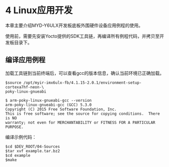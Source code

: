 # 4 Linux应用开发

本章主要介绍MYD-Y6ULX开发板底板外围硬件设备应用例程的使用。

使用前，需要先安装Yocto提供的SDK工具链，再编译所有例程代码，并拷贝至开发板目录下。

## 编译应用例程

加载工具链到当前终端后，可以查看gcc的版本信息，确认当前环境已正确加载。
```
$source /opt/myir-imx6ulx-fb/4.1.15-2.0.1/environment-setup-cortexa7hf-neon-\
poky-linux-gnueabi

$ arm-poky-linux-gnueabi-gcc --version
arm-poky-linux-gnueabi-gcc (GCC) 5.3.0
Copyright (C) 2015 Free Software Foundation, Inc.
This is free software; see the source for copying conditions.  There is NO
warranty; not even for MERCHANTABILITY or FITNESS FOR A PARTICULAR PURPOSE.
```
编译示例代码：
```
$cd $DEV_ROOT/04-Sources
$tar xvf example.tar.bz2
$cd example
$make
```
